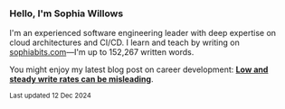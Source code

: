 ### Hello, I'm Sophia Willows

I'm an experienced software engineering leader with deep expertise on cloud architectures and CI/CD. I learn and teach by writing on [sophiabits.com](https://sophiabits.com/blog)—I'm up to 152,267 written words.

You might enjoy my latest blog post on career development: **[Low and steady write rates can be misleading](https://sophiabits.com/blog/low-and-steady-write-rates)**.

<sub>Last updated 12 Dec 2024</sub>
